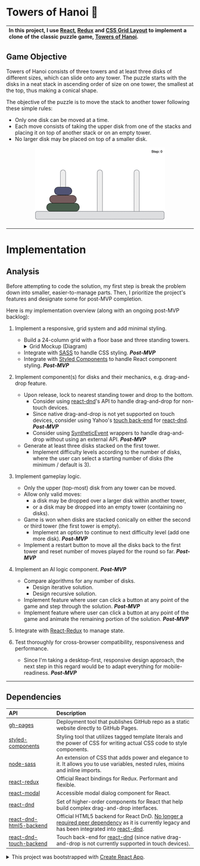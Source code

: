 # Towers of Hanoi 🗼

| In this project, I use <a href="https://reactjs.org/">React</a>, <a href="https://redux.js.org/">Redux</a> and <a href="https://developer.mozilla.org/en-US/docs/Web/CSS/CSS_Grid_Layout">CSS Grid Layout</a> to implement a clone of the classic puzzle game, <a href="https://en.wikipedia.org/wiki/Tower_of_Hanoi/">Towers of Hanoi</a>. |
|:-|

## Game Objective

Towers of Hanoi consists of three towers and at least three disks of different sizes, which can slide onto any tower. The puzzle starts with the disks in a neat stack in ascending order of size on one tower, the smallest at the top, thus making a conical shape.

The objective of the puzzle is to move the stack to another tower following these simple rules:
* Only one disk can be moved at a time.
* Each move consists of taking the upper disk from one of the stacks and placing it on top of another stack or on an empty tower.
* No larger disk may be placed on top of a smaller disk.

<p align="center">
  <a href="https://en.wikipedia.org/wiki/Tower_of_Hanoi/">
    <img src="./public/img/towers-of-hanoi-solved.gif" alt="Towers of Hanoi" />
  </a>
</p>

---

# Implementation

## Analysis

Before attempting to code the solution, my first step is break the problem down into smaller, easier-to-manage parts. Then, I prioritize the project's features and designate some for post-MVP completion.

Here is my implementation overview (along with an ongoing post-MVP backlog):

1. Implement a responsive, grid system and add minimal styling.
   * Build a 24-column grid with a floor base and three standing towers.
     <details>
     <summary>Grid Mockup (Diagram)</summary>
     <img src="./public/img/towers-of-hanoi-grid-mockup-1.jpg" alt="Grid Mockup">
     </details> 
   * Integrate with [SASS](https://sass-lang.com/) to handle CSS styling. ***Post-MVP***
   * Integrate with [Styled Components](https://www.styled-components.com/) to handle React component styling. ***Post-MVP***

2. Implement component(s) for disks and their mechanics, e.g. drag-and-drop feature.
   * Upon release, lock to nearest standing tower and drop to the bottom.
     * Consider using [react-dnd](https://github.com/react-dnd/react-dnd/)'s API to handle drag-and-drop for non-touch devices.
     * Since native drag-and-drop is not yet supported on touch devices, consider using Yahoo's [touch back-end](https://github.com/yahoo/react-dnd-touch-backend/) for [react-dnd](https://github.com/react-dnd/react-dnd). ***Post-MVP***
     * Consider using [SyntheticEvent](https://reactjs.org/docs/events.html/) wrappers to handle drag-and-drop without using an external API. ***Post-MVP***
   * Generate at least three disks stacked on the first tower.
     * Implement difficulty levels according to the number of disks, where the user can select a starting number of disks (the minimum / default is 3).

3. Implement gameplay logic.
   * Only the upper (top-most) disk from any tower can be moved.
   * Allow only valid moves:
     * a disk may be dropped over a larger disk within another tower,
     * or a disk may be dropped into an empty tower (containing no disks).
   * Game is won when disks are stacked conically on either the second or third tower (the first tower is empty).
     * Implement an option to continue to next difficulty level (add one more disk). ***Post-MVP***
   * Implement a restart button to move all the disks back to the first tower and reset number of moves played for the round so far. ***Post-MVP***

4. Implement an AI logic component. ***Post-MVP***
   * Compare algorithms for any number of disks.
      * Design iterative solution.
      * Design recursive solution.
   * Implement feature where user can click a button at any point of the game and step through the solution. ***Post-MVP***
   * Implement feature where user can click a button at any point of the game and animate the remaining portion of the solution. ***Post-MVP***

5. Integrate with [React-Redux](https://react-redux.js.org/) to manage state.

6. Test thoroughly for cross-browser compatibility, responsiveness and performance.
   * Since I'm taking a desktop-first, responsive design approach, the next step in this regard would be to adapt everything for mobile-readiness. ***Post-MVP***

---

## Dependencies

| API | Description |
|:-|:-|
| [gh-pages](https://pages.github.com/) | Deployment tool that publishes GitHub repo as a static website directly to GitHub Pages. |
| [styled-components](https://www.styled-components.com/) | Styling tool that utilizes tagged template literals and the power of CSS for writing actual CSS code to style components. |
| [node-sass](https://sass-lang.com/) | An extension of CSS that adds power and elegance to it. It allows you to use variables, nested rules, mixins and inline imports. |
| [react-redux](https://react-redux.js.org/) | Official React bindings for Redux. Performant and flexible. |
| [react-modal](https://reactcommunity.org/react-modal/) | Accessible modal dialog component for React. |
| [react-dnd](https://react-dnd.github.io/react-dnd/) | Set of higher-order components for React that help build complex drag-and-drop interfaces. |
| [react-dnd-html5-backend](http://react-dnd.github.io/react-dnd/docs/backends/html5) | Official HTML5 backend for React DnD. [No longer a required peer dependency](https://github.com/react-dnd/react-dnd/releases/tag/v4.0.6) as it is currently legacy and has been integrated into [react-dnd](https://react-dnd.github.io/react-dnd/). |
| [react-dnd-touch-backend](https://github.com/yahoo/react-dnd-touch-backend) | Touch back-end for [react-dnd](https://react-dnd.github.io/react-dnd/) (since native drag-and-drop is not currently supported in touch devices). |

<details>
<summary>This project was bootstrapped with <a href="https://github.com/facebook/create-react-app">Create React App</a>.
</summary><br>

## Available Scripts

In the project directory, you can run:

### `npm start`

Runs the app in the development mode.<br>
Open [http://localhost:3000](http://localhost:3000) to view it in the browser.

The page will reload if you make edits.<br>
You will also see any lint errors in the console.

### `npm test`

Launches the test runner in the interactive watch mode.<br>
See the section about [running tests](https://facebook.github.io/create-react-app/docs/running-tests) for more information.

### `npm run build`

Builds the app for ptoweruction to the `build` folder.<br>
It correctly bundles React in ptoweruction mode and optimizes the build for the best performance.

The build is minified and the filenames include the hashes.<br>
Your app is ready to be deployed!

See the section about [deployment](https://facebook.github.io/create-react-app/docs/deployment) for more information.

### `npm run eject`

**Note: this is a one-way operation. Once you `eject`, you can’t go back!**

If you aren’t satisfied with the build tool and configuration choices, you can `eject` at any time. This command will remove the single build dependency from your project.

Instead, it will copy all the configuration files and the transitive dependencies (Webpack, Babel, ESLint, etc) right into your project so you have full control over them. All of the commands except `eject` will still work, but they will point to the copied scripts so you can tweak them. At this point you’re on your own.

You don’t have to ever use `eject`. The curated feature set is suitable for small and middle deployments, and you shouldn’t feel obligated to use this feature. However we understand that this tool wouldn’t be useful if you couldn’t customize it when you are ready for it.

## Learn More

You can learn more in the [Create React App documentation](https://facebook.github.io/create-react-app/docs/getting-started).

To learn React, check out the [React documentation](https://reactjs.org/).

### Code Splitting

This section has moved here: https://facebook.github.io/create-react-app/docs/code-splitting

### Analyzing the Bundle Size

This section has moved here: https://facebook.github.io/create-react-app/docs/analyzing-the-bundle-size

### Making a Progressive Web App

This section has moved here: https://facebook.github.io/create-react-app/docs/making-a-progressive-web-app

### Advanced Configuration

This section has moved here: https://facebook.github.io/create-react-app/docs/advanced-configuration

### Deployment

This section has moved here: https://facebook.github.io/create-react-app/docs/deployment

### `npm run build` fails to minify

This section has moved here: https://facebook.github.io/create-react-app/docs/troubleshooting#npm-run-build-fails-to-minify

</details>
